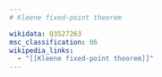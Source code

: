 ```yaml
---
# Kleene fixed-point theorem

wikidata: Q3527263
msc_classification: 06
wikipedia_links:
  - "[[Kleene fixed-point theorem]]"
---
```

